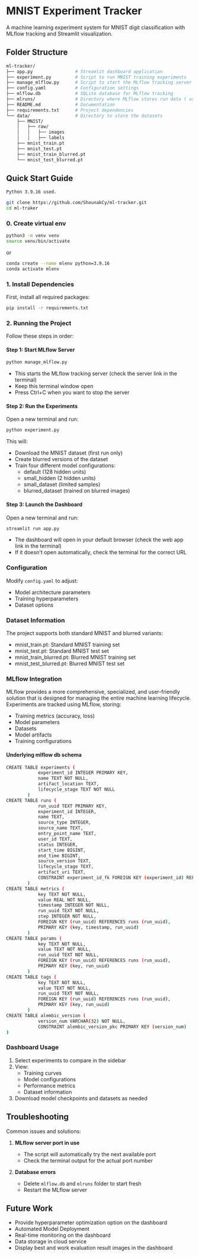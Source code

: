 # MNIST Experiment Tracker

A machine learning experiment system for MNIST digit classification with MLflow tracking and Streamlit visualization.

## Folder Structure

```bash
ml-tracker/
├── app.py                # Streamlit dashboard application
├── experiment.py         # Script to run MNIST training experiments
├── manage_mlflow.py      # Script to start the MLflow tracking server
├── config.yaml           # Configuration settings
├── mlflow.db             # SQLite database for MLflow tracking
├── mlruns/               # Directory where MLflow stores run data ( artifacts, models, dataset)
├── README.md             # Documentation
├── requirements.txt      # Project dependencies
└── data/                 # Directory to store the datasets
    ├── MNIST/
    │   ├── raw/
    │   │   ├── images
    │   │   ├── labels
    ├── mnist_train.pt
    ├── mnist_test.pt
    ├── mnist_train_blurred.pt
    └── mnist_test_blurred.pt
```
    
## Quick Start Guide

```bash
Python 3.9.16 used.
```

```bash
git clone https://github.com/ShounakCy/ml-tracker.git
cd ml-traker
```
### 0. Create virtual env

```bash
python3 -m venv venv
source venv/bin/activate
```
 or 
 
```bash
conda create --name mlenv python=3.9.16
conda activate mlenv
```
### 1. Install Dependencies

First, install all required packages:
```bash
pip install -r requirements.txt
```

### 2. Running the Project

Follow these steps in order:

#### Step 1: Start MLflow Server
```bash
python manage_mlflow.py
```
- This starts the MLflow tracking server (check the server link in the terminal)
- Keep this terminal window open
- Press Ctrl+C when you want to stop the server

#### Step 2: Run the Experiments
Open a new terminal and run:
```bash
python experiment.py
```
This will:
- Download the MNIST dataset (first run only)
- Create blurred versions of the dataset
- Train four different model configurations:
  - default (128 hidden units)
  - small_hidden (2 hidden units)
  - small_dataset (limited samples)
  - blurred_dataset (trained on blurred images)

#### Step 3: Launch the Dashboard
Open a new terminal and run:
```bash
streamlit run app.py
```
- The dashboard will open in your default browser (check the web app link in the terminal)
- If it doesn't open automatically, check the terminal for the correct URL


### Configuration

Modify `config.yaml` to adjust:

- Model architecture parameters
- Training hyperparameters
- Dataset options

### Dataset Information

The project supports both standard MNIST and blurred variants:

- mnist_train.pt: Standard MNIST training set
- mnist_test.pt: Standard MNIST test set
- mnist_train_blurred.pt: Blurred MNIST training set
- mnist_test_blurred.pt: Blurred MNIST test set

### MLflow Integration

MLflow provides a more comprehensive, specialized, and user-friendly solution that is designed for managing the entire machine learning lifecycle. Experiments are tracked using MLflow, storing:

- Training metrics (accuracy, loss)
- Model parameters
- Datasets
- Model artifacts
- Training configurations

#### Underlying mlflow db schema

```bash
CREATE TABLE experiments (
            experiment_id INTEGER PRIMARY KEY,
            name TEXT NOT NULL,
            artifact_location TEXT,
            lifecycle_stage TEXT NOT NULL
        )
CREATE TABLE runs (
            run_uuid TEXT PRIMARY KEY,
            experiment_id INTEGER,
            name TEXT,
            source_type INTEGER,
            source_name TEXT,
            entry_point_name TEXT,
            user_id TEXT,
            status INTEGER,
            start_time BIGINT,
            end_time BIGINT,
            source_version TEXT,
            lifecycle_stage TEXT,
            artifact_uri TEXT,
            CONSTRAINT experiment_id_fk FOREIGN KEY (experiment_id) REFERENCES experiments (experiment_id)
        )
CREATE TABLE metrics (
            key TEXT NOT NULL,
            value REAL NOT NULL,
            timestamp INTEGER NOT NULL,
            run_uuid TEXT NOT NULL,
            step INTEGER NOT NULL,
            FOREIGN KEY (run_uuid) REFERENCES runs (run_uuid),
            PRIMARY KEY (key, timestamp, run_uuid)
        )
CREATE TABLE params (
            key TEXT NOT NULL,
            value TEXT NOT NULL,
            run_uuid TEXT NOT NULL,
            FOREIGN KEY (run_uuid) REFERENCES runs (run_uuid),
            PRIMARY KEY (key, run_uuid)
        )
CREATE TABLE tags (
            key TEXT NOT NULL,
            value TEXT NOT NULL,
            run_uuid TEXT NOT NULL,
            FOREIGN KEY (run_uuid) REFERENCES runs (run_uuid),
            PRIMARY KEY (key, run_uuid)
        )
CREATE TABLE alembic_version (
            version_num VARCHAR(32) NOT NULL, 
            CONSTRAINT alembic_version_pkc PRIMARY KEY (version_num)
)
```

### Dashboard Usage

1. Select experiments to compare in the sidebar
2. View:
   - Training curves
   - Model configurations
   - Performance metrics
   - Dataset information
3. Download model checkpoints and datasets as needed

## Troubleshooting

Common issues and solutions:

1. **MLflow server port in use**
   - The script will automatically try the next available port
   - Check the terminal output for the actual port number

2. **Database errors**
   - Delete `mlflow.db` and `mlruns` folder to start fresh
   - Restart the MLflow server

## Future Work

- Provide hyperparameter optimization option on the dashboard
- Automated Model Deployment
- Real-time monitoring on the dashboard
- Data storage in cloud service
- Display best and work evaluation result images in the dashboard
